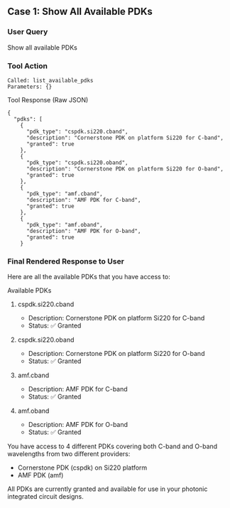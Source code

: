 ## Case 1: Show All Available PDKs

### User Query
Show all available PDKs


### Tool Action
```
Called: list_available_pdks
Parameters: {}
```

Tool Response (Raw JSON)
```
{
  "pdks": [
    {
      "pdk_type": "cspdk.si220.cband",
      "description": "Cornerstone PDK on platform Si220 for C-band",
      "granted": true
    },
    {
      "pdk_type": "cspdk.si220.oband",
      "description": "Cornerstone PDK on platform Si220 for O-band",
      "granted": true
    },
    {
      "pdk_type": "amf.cband",
      "description": "AMF PDK for C-band",
      "granted": true
    },
    {
      "pdk_type": "amf.oband",
      "description": "AMF PDK for O-band",
      "granted": true
    }
```

### Final Rendered Response to User

Here are all the available PDKs that you have access to:

Available PDKs

1. cspdk.si220.cband
     - Description: Cornerstone PDK on platform Si220 for C-band
     - Status: ✅ Granted

2. cspdk.si220.oband
    - Description: Cornerstone PDK on platform Si220 for O-band
    - Status: ✅ Granted

3. amf.cband
    - Description: AMF PDK for C-band
    - Status: ✅ Granted

4. amf.oband
    - Description: AMF PDK for O-band
    - Status: ✅ Granted

You have access to 4 different PDKs covering both C-band and O-band wavelengths from two different providers:

- Cornerstone PDK (cspdk) on Si220 platform
- AMF PDK (amf)

All PDKs are currently granted and available for use in your photonic integrated circuit designs.

